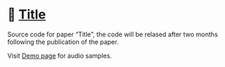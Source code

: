 # :rocket: [Title](https://adv-s2st.github.io/Adv-S2ST/)

Source code for paper “Title”, the code will be relased after two months following the publication of the paper.

Visit [Demo page](https://adv-s2st.github.io/samples.html) for audio samples.